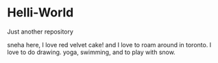 # Helli-World
Just another repository

sneha here, I love red velvet cake! and I love to roam around in toronto. 
I love to do drawing. yoga, swimming, and to play with snow.
